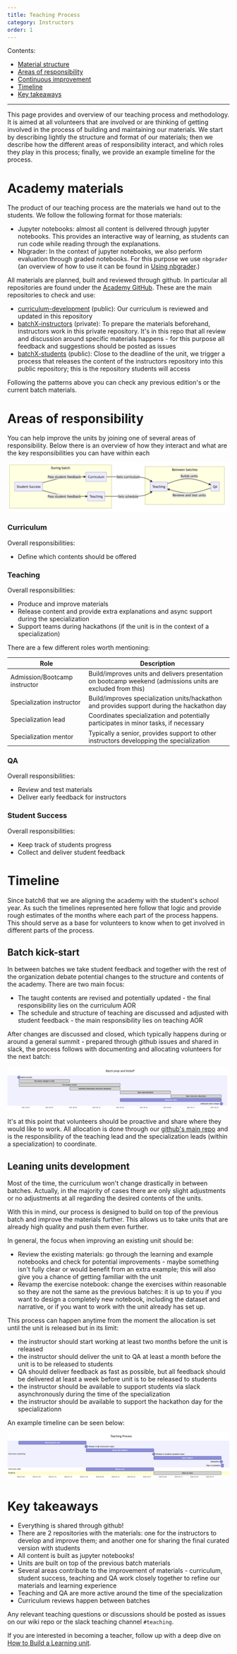 ```yaml
---
title: Teaching Process
category: Instructors
order: 1
---
```


Contents:
- [Material structure](#materials)
- [Areas of responsibility](#aors)
- [Continuous improvement](#continuous-improvement)
- [Timeline](#timeline)
- [Key takeaways](#takeaways)

---

This page provides and overview of our teaching process and methodology. It is aimed at all volunteers
that are involved or are thinking of getting involved in the process of building and maintaining our materials. 
We start by describing lightly the structure and format of our materials; then we 
describe how the different areas of responsibility interact, and which roles they play in 
this process; finally, we provide an example timeline for the process.

# Academy materials

The product of our teaching process are the materials we hand out to the students.
We follow the following format for those materials:

* Jupyter notebooks: almost all content is delivered through jupyter notebooks. 
This provides an interactive way of learning, as students can run code while reading
through the explanations. 
* Nbgrader: In the context of jupyter notebooks, we also perform evaluation through
graded notebooks. For this purpose we use `nbgrader` (an overview of how to use it
can be found in [Using nbgrader](./03-Using-nbgrader-for-Exercise-Notebooks.md).)

All materials are planned, built and reviewed through github. In particular all repositories
are found under the [Academy GitHub](https://github.com/LDSSA/). These are the main
repositories to check and use:
* [curriculum-development](https://github.com/LDSSA/curriculum-development) (public): Our curriculum is reviewed and updated in this repository 
* [batchX-instructors](https://github.com/LDSSA/batch6-instructors) (private): To prepare the materials beforehand, instructors work in this
private repository. It's in this repo that all review and discussion around specific materials 
happens - for this purpose all feedback and suggestions should be posted as issues 
* [batchX-students](https://github.com/LDSSA/batch5-students) (public):  Close to the deadline of the unit, we trigger a process that releases the content of 
 the instructors repository into this public repository; this is the repository students will access

Following the patterns above you can check any previous edition's or the current batch materials.

# Areas of responsibility
 
You can help improve the units by joining one of several areas of responsibility. Below 
there is an overview of how they interact and what are the key responsibilities you
can have within each

<img src="../../images/aors-teaching-process.png"/>

### Curriculum

Overall responsibilities:
* Define which contents should be offered


### Teaching

Overall responsibilities:

* Produce and improve materials
* Release content and provide extra explanations and async support during the specialization
* Support teams during hackathons (if the unit is in the context of a specialization)

There are a few different roles worth mentioning:

| Role | Description |
|------|-------------|
| Admission/Bootcamp instructor | Build/improves units and delivers presentation on bootcamp weekend (admissions units are excluded from this)|
| Specialization instructor | Build/improves specialization units/hackathon and provides support during the hackathon day |
| Specialization lead | Coordinates specialization and potentially participates in minor tasks, if necessary |
| Specialization mentor | Typically a senior, provides support to other instructors developping the specialization |


### QA

Overall responsibilities:
* Review and test materials
* Deliver early feedback for instructors


### Student Success

Overall responsibilities:
* Keep track of students progress 
* Collect and deliver student feedback


# Timeline

Since batch6 that we are aligning the academy with the student's school year. As such
the timelines represented here follow that logic and provide rough estimates of the months
where each part of the process happens. This should serve as a base for volunteers to
know when to get involved in different parts of the process.

## Batch kick-start

In between batches we take student feedback and together with the rest of the 
organization debate potential changes to the structure and contents of the academy.
There are two main focus:

- The taught contents are revised and potentially updated - the final responsibility lies
on the curriculum AOR
- The schedule and structure of teaching are discussed and adjusted with student feedback -
the main responsibility lies on teaching AOR

After changes are discussed and closed, which typically happens during or around a 
general summit - prepared through github issues and shared in slack, the process follows 
with documenting and allocating volunteers for the next batch:

<img src="../../images/batch-start-timeline.png"/>

It's at this point that volunteers should be proactive and share where they would like
to work. All allocation is done through our [github's main repo](https://github.com/LDSSA/wiki/)
and is the responsibility of the teaching lead and the specialization leads (within a specialization)
to coordinate.

## Leaning units development

Most of the time, the curriculum won't change drastically in between batches. Actually,
in the majority of cases there are only slight adjustments or no adjustments at all regarding
the desired contents of the units. 

With this in mind, our process is designed to build
on top of the previous batch and improve the materials further. This allows us to take 
units that are already high quality and push them even further.

In general, the focus when improving an existing unit should be:
* Review the existing materials: go through the learning and example notebooks 
and check for potential improvements - maybe something isn't fully clear or would 
benefit from an extra example; this will also give you a chance of getting familiar
with the unit
* Revamp the exercise notebook: change the exercises within reasonable so they are 
not the same as the previous batches: it is up to you if you want to design a completely
new notebook, including the dataset and narrative, or if you want to work with the unit
already has set up.

This process can happen anytime from the moment the allocation is set until the unit is 
released but in its limit:
* the instructor should start working at least two months before the unit is released
* the instructor should deliver the unit to QA at least a month before the unit is to be released to students
* QA should deliver feedback as fast as possible, but all feedback should be delivered at least a week before 
unit is to be released to students
* the instructor should be available to support students via slack asynchronously during the
time of the specialization
* the instructor should be available to support the hackathon day for the specializationn

An example timeline can be seen below:

<img src="../../images/unit-development-timeline.png"/>



# Key takeaways 

* Everything is shared through github! 
* There are 2 repositories with the materials: one for the instructors to develop
and improve them; and another one for sharing the final curated version with students
* All content is built as jupyter notebooks!
* Units are built on top of the previous batch materials
* Several areas contribute to the improvement of materials - curriculum, student success,
teaching and QA work closely together to refine our materials and learning experience
* Teaching and QA are more active around the time of the specialization
* Curriculum reviews happen between batches 

Any relevant teaching questions or discussions should be posted as issues on our wiki 
repo or the slack teaching channel `#teaching`.

If you are interested in becoming a teacher, follow up with a deep dive on 
[How to Build a Learning unit](./02-Teachers-How-to-build-Learning-Units).
